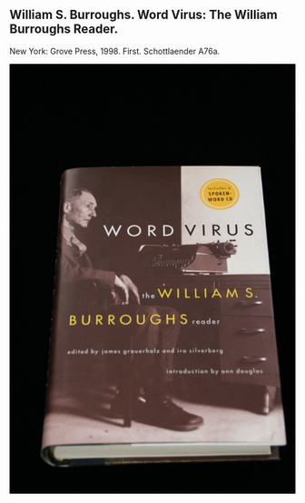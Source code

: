 ## William S. Burroughs. Word Virus: The William Burroughs Reader.

New York: Grove Press, 1998. First. Schottlaender A76a.

![Word Virus: The William Burroughs Reader](../assets/images/word-virus-the-william-burrou-2.jpg)
